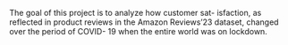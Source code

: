 The goal of this project is to analyze how customer sat-
isfaction, as reflected in product reviews in the Amazon
Reviews’23 dataset, changed over the period of COVID-
19 when the entire world was on lockdown. 

